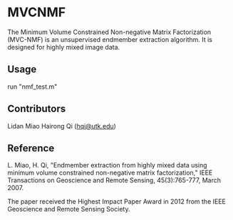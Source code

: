 # MVCNMF 

The Minimum Volume Constrained Non-negative Matrix Factorization (MVC-NMF) is an unsupervised endmember extraction algorithm. It is designed for highly mixed image data.

## Usage

run "nmf_test.m"

## Contributors

Lidan Miao
Hairong Qi (hqi@utk.edu)

## Reference

L. Miao, H. Qi, "Endmember extraction from highly mixed data using minimum volume constrained non-negative matrix factorization," IEEE Transactions on Geoscience and Remote Sensing, 45(3):765-777, March 2007.

The paper received the Highest Impact Paper Award in 2012 from the IEEE Geoscience and Remote Sensing Society.